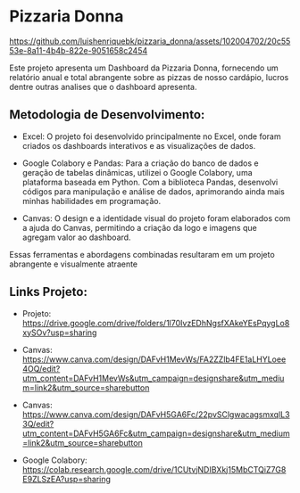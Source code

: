 # Pizzaria Donna

https://github.com/luishenriquebk/pizzaria_donna/assets/102004702/20c5553e-8a11-4b4b-822e-9051658c2454

Este projeto apresenta um Dashboard da Pizzaria Donna, fornecendo um relatório anual e total abrangente sobre as pizzas de nosso cardápio, lucros dentre outras analises que o dashboard apresenta.

## Metodologia de Desenvolvimento:

- Excel: O projeto foi desenvolvido principalmente no Excel, onde foram criados os dashboards interativos e as visualizações de dados.

- Google Colabory e Pandas: Para a criação do banco de dados e geração de tabelas dinâmicas, utilizei o Google Colabory, uma plataforma baseada em Python. Com a biblioteca Pandas, desenvolvi códigos para manipulação e análise de dados, aprimorando ainda mais minhas habilidades em programação.

- Canvas: O design e a identidade visual do projeto foram elaborados com a ajuda do Canvas, permitindo a criação da logo e imagens que agregam valor ao dashboard.

Essas ferramentas e abordagens combinadas resultaram em um projeto abrangente e visualmente atraente

## Links Projeto:

- Projeto: https://drive.google.com/drive/folders/1l70IvzEDhNgsfXAkeYEsPqygLo8xySOv?usp=sharing

- Canvas: https://www.canva.com/design/DAFvH1MevWs/FA2ZZlb4FE1aLHYLoee4OQ/edit?utm_content=DAFvH1MevWs&utm_campaign=designshare&utm_medium=link2&utm_source=sharebutton
- Canvas: https://www.canva.com/design/DAFvH5GA6Fc/22pvSClgwacagsmxqlL33Q/edit?utm_content=DAFvH5GA6Fc&utm_campaign=designshare&utm_medium=link2&utm_source=sharebutton

- Google Colabory: https://colab.research.google.com/drive/1CUtvjNDIBXkj15MbCTQiZ7G8E9ZLSzEA?usp=sharing
